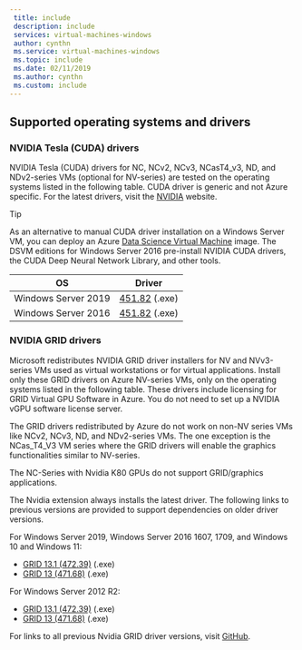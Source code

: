 ```yaml
---
 title: include
 description: include
 services: virtual-machines-windows
 author: cynthn
 ms.service: virtual-machines-windows
 ms.topic: include
 ms.date: 02/11/2019
 ms.author: cynthn
 ms.custom: include
---
```


## Supported operating systems and drivers

### NVIDIA Tesla (CUDA) drivers

NVIDIA Tesla (CUDA) drivers for NC, NCv2, NCv3, NCasT4_v3, ND, and NDv2-series VMs (optional for NV-series) are tested on the operating systems listed in the following table. CUDA driver is generic and not Azure specific. For the latest drivers, visit the [NVIDIA](https://www.nvidia.com/) website.

> [!TIP]
> As an alternative to manual CUDA driver installation on a Windows Server VM, you can deploy an Azure [Data Science Virtual Machine](../articles/machine-learning/data-science-virtual-machine/overview.md) image. The DSVM editions for Windows Server 2016 pre-install NVIDIA CUDA drivers, the CUDA Deep Neural Network Library, and other tools.


| OS | Driver |
| -------- |------------- |
| Windows Server 2019 | [451.82](http://us.download.nvidia.com/tesla/451.82/451.82-tesla-desktop-winserver-2019-2016-international.exe) (.exe) |
| Windows Server 2016 | [451.82](http://us.download.nvidia.com/tesla/451.82/451.82-tesla-desktop-winserver-2019-2016-international.exe) (.exe) |

### NVIDIA GRID drivers

Microsoft redistributes NVIDIA GRID driver installers for NV and NVv3-series VMs used as virtual workstations or for virtual applications. Install only these GRID drivers on Azure NV-series VMs, only on the operating systems listed in the following table. These drivers include licensing for GRID Virtual GPU Software in Azure. You do not need to set up a NVIDIA vGPU software license server.

The GRID drivers redistributed by Azure do not work on non-NV series VMs like NCv2, NCv3, ND, and NDv2-series VMs. The one exception is the NCas_T4_V3 VM series where the GRID drivers will enable the graphics functionalities similar to NV-series.

The NC-Series with Nvidia K80 GPUs do not support GRID/graphics applications.  

The Nvidia extension always installs the latest driver. The following links to previous versions are provided to support dependencies on older driver versions.

For Windows Server 2019, Windows Server 2016 1607, 1709, and Windows 10 and Windows 11:
- [GRID 13.1 (472.39)](https://go.microsoft.com/fwlink/?linkid=874181) (.exe)
- [GRID 13 (471.68)](https://download.microsoft.com/download/f/0/1/f0121609-68b4-48af-8426-ef454d4d2376/471.68_grid_win10_server2016_server2019_server-azure-swl.exe) (.exe) 

For Windows Server 2012 R2: 
- [GRID 13.1 (472.39)](https://download.microsoft.com/download/3/2/2/322f99aa-57f3-4539-b5fc-718f8c0e2579/472.39_grid_win11_win10_64bit_Azure-SWL.exe) (.exe)
- [GRID 13 (471.68)](https://download.microsoft.com/download/9/b/4/9b4d4f8d-7962-4a67-839b-37cc95756759/471.68_grid_winserver2012R2_64bit_azure_swl.exe) (.exe)


For links to all previous Nvidia GRID driver versions, visit [GitHub](https://github.com/Azure/azhpc-extensions/blob/master/NvidiaGPU/resources.json).

